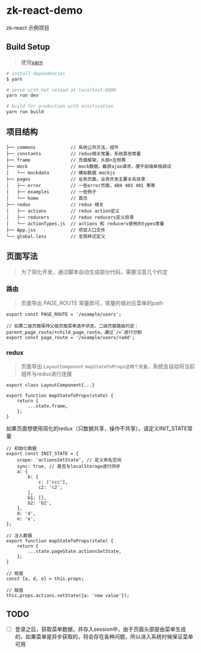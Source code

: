 # zk-react-demo
zk-react 示例项目

## Build Setup
> 使用[yarn](https://yarnpkg.com/zh-Hans/)

``` bash
# install dependencies
$ yarn

# serve with hot reload at localhost:8080
yarn run dev

# build for production with minification
yarn run build

```

## 项目结构
```
├── commons             // 系统公共方法，组件
├── constants           // redux相关常量、系统其他常量
├── frame               // 页面框架，头部+左侧等
├── mock                // mock数据，截获ajax请求，便于前端单独调试
│   └── mockdata        // 模拟数据 mockjs
├── pages               // 业务页面，业务开发主要关系目录
│   ├── error           // 一些error页面，404 403 401 等等
│   ├── examples        // 一些例子
│   └── home            // 首页
├── redux               // redux 相关
│   ├── actions         // redux action定义
│   ├── reducers        // redux reducers定义目录
│   └── actionTypes.js  // actions 和 reducers使用的types常量
├── App.jsx             // 项目入口文件
└── global.less         // 全局样式定义

```

## 页面写法
> 为了简化开发，通过脚本自动生成部分代码，需要注意几个约定

### 路由
> 页面导出 PAGE_ROUTE 常量即可，常量的值对应菜单的path

```
export const PAGE_ROUTE = '/example/users';

// 如果二级页面保持父级页面菜单选中状态，二级页面路由约定：parent_page_route/+child_page_route，通过`/+`进行分割
export const page_route = '/example/users/+add';
```

### redux
> 页面导出 `LayoutComponent` `mapStateToProps这两个变量`，系统会自动将当前组件与redux进行连接

```
export class LayoutComponent{...}

export function mapStateToProps(state) {
    return {
        ...state.frame,
    };
}
```

如果页面想使用简化的redux（只数据共享，操作不共享），请定义INIT_STATE常量
```
// 初始化数据
export const INIT_STATE = {
    scope: 'actionsSetState', // 定义命名空间
    sync: true, // 是否与localStorage进行同步
    a: {
        b: {
            c: ['ccc'],
            c2: 'c2',
        },
        b1: [],
        b2: 'b2',
    },
    d: 'd',
    e: 'e',
};

// 注入数据
export function mapStateToProps(state) {
    return {
        ...state.pageState.actionsSetState,
    };
}

// 取值
const {a, d, e} = this.props;

// 赋值
this.props.actions.setState({a: 'new value'});
```

## TODO
- [ ] 登录之后，获取菜单数据，并存入session中，由于页面头部是由菜单生成的，如果菜单是异步获取的，将会存在各种问题，所以进入系统时候保证菜单可用
